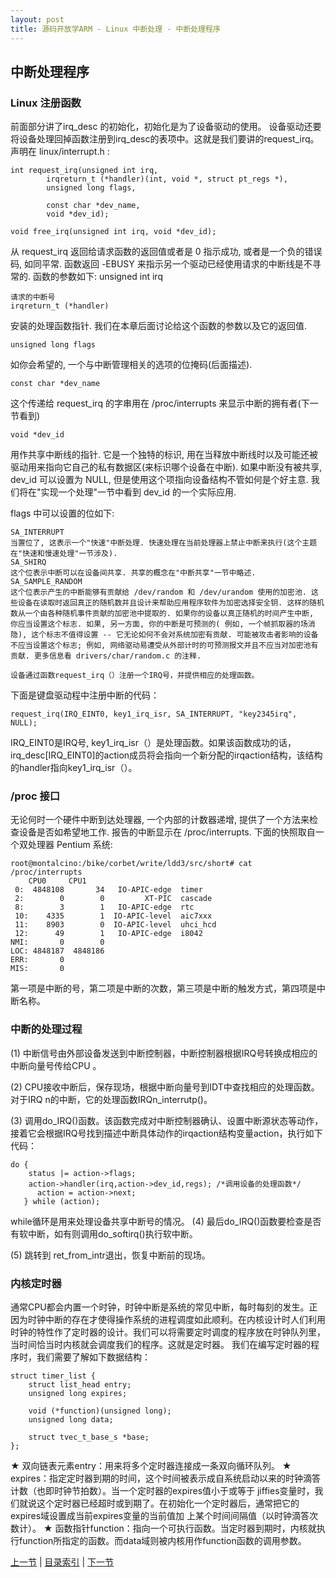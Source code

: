 ```yaml
---
layout: post
title: 源码开放学ARM - Linux 中断处理 - 中断处理程序
---
```


## 中断处理程序

### Linux 注册函数

前面部分讲了irq_desc 的初始化，初始化是为了设备驱动的使用。
设备驱动还要将设备处理回掉函数注册到irq_desc的表项中。这就是我们要讲的request_irq。
 声明在 linux/interrupt.h :
 
	int request_irq(unsigned int irq,
			irqreturn_t (*handler)(int, void *, struct pt_regs *),
			unsigned long flags,

			const char *dev_name,
			void *dev_id);

	void free_irq(unsigned int irq, void *dev_id);

从 request_irq 返回给请求函数的返回值或者是 0 指示成功, 或者是一个负的错误码, 如同平常. 函数返回 -EBUSY 来指示另一个驱动已经使用请求的中断线是不寻常的. 函数的参数如下:
	unsigned int irq 

	请求的中断号
	irqreturn_t (*handler) 
	
安装的处理函数指针. 我们在本章后面讨论给这个函数的参数以及它的返回值.
	
	unsigned long flags 
	
如你会希望的, 一个与中断管理相关的选项的位掩码(后面描述).

	const char *dev_name 
	
这个传递给 request_irq 的字串用在 /proc/interrupts 来显示中断的拥有者(下一节看到)

	void *dev_id 
	
用作共享中断线的指针. 它是一个独特的标识, 用在当释放中断线时以及可能还被驱动用来指向它自己的私有数据区(来标识哪个设备在中断). 如果中断没有被共享, dev_id 可以设置为 NULL, 但是使用这个项指向设备结构不管如何是个好主意. 我们将在"实现一个处理"一节中看到 dev_id 的一个实际应用.

flags 中可以设置的位如下:

	SA_INTERRUPT 
	当置位了, 这表示一个"快速"中断处理. 快速处理在当前处理器上禁止中断来执行(这个主题在"快速和慢速处理"一节涉及).
	SA_SHIRQ 
	这个位表示中断可以在设备间共享. 共享的概念在"中断共享"一节中略述.
	SA_SAMPLE_RANDOM 
	这个位表示产生的中断能够有贡献给 /dev/random 和 /dev/urandom 使用的加密池. 这些设备在读取时返回真正的随机数并且设计来帮助应用程序软件为加密选择安全钥. 这样的随机数从一个由各种随机事件贡献的加密池中提取的. 如果你的设备以真正随机的时间产生中断, 你应当设置这个标志. 如果, 另一方面, 你的中断是可预测的( 例如, 一个帧抓取器的场消隐), 这个标志不值得设置 -- 它无论如何不会对系统加密有贡献. 可能被攻击者影响的设备不应当设置这个标志; 例如, 网络驱动易遭受从外部计时的可预测报文并且不应当对加密池有贡献. 更多信息看 drivers/char/random.c 的注释. 

	设备通过函数request_irq（）注册一个IRQ号，并提供相应的处理函数。
 
 下面是键盘驱动程中注册中断的代码：

	request_irq(IRQ_EINT0, key1_irq_isr, SA_INTERRUPT, "key2345irq", NULL);
 
IRQ_EINT0是IRQ号, key1_irq_isr（）是处理函数。如果该函数成功的话，irq_desc[IRQ_EINT0]的action成员将会指向一个新分配的irqaction结构，该结构的handler指向key1_irq_isr（）。 

### /proc 接口

无论何时一个硬件中断到达处理器, 一个内部的计数器递增, 提供了一个方法来检查设备是否如希望地工作. 报告的中断显示在 /proc/interrupts. 下面的快照取自一个双处理器 Pentium 系统:

	root@montalcino:/bike/corbet/write/ldd3/src/short# cat /proc/interrupts
		CPU0     CPU1 
	 0:  4848108       34   IO-APIC-edge  timer 
	 2:        0        0         XT-PIC  cascade 
	 8:        3        1   IO-APIC-edge  rtc 
	 10:    4335        1  IO-APIC-level  aic7xxx 
	 11:    8903        0  IO-APIC-level  uhci_hcd 
	 12:      49        1   IO-APIC-edge  i8042  
	NMI:       0        0  
	LOC: 4848187  4848186  
	ERR:       0  
	MIS:       0  

第一项是中断的号，第二项是中断的次数，第三项是中断的触发方式，第四项是中断名称。

### 中断的处理过程

(1) 中断信号由外部设备发送到中断控制器，中断控制器根据IRQ号转换成相应的中断向量号传给CPU 。

(2) CPU接收中断后，保存现场，根据中断向量号到IDT中查找相应的处理函数。对于IRQ n的中断，它的处理函数IRQn_interrutp()。

(3) 调用do_IRQ()函数。该函数完成对中断控制器确认、设置中断源状态等动作，接着它会根据IRQ号找到描述中断具体动作的irqaction结构变量action，执行如下代码：

	do {
	    status |= action->flags;
	    action->handler(irq,action->dev_id,regs); /*调用设备的处理函数*/
	      action = action->next;
	   } while (action);
	   
   while循环是用来处理设备共享中断号的情况。
(4) 最后do_IRQ()函数要检查是否有软中断，如有则调用do_softirq()执行软中断。

(5) 跳转到 ret_from_intr退出，恢复中断前的现场。 

### 内核定时器

通常CPU都会内置一个时钟，时钟中断是系统的常见中断，每时每刻的发生。正因为时钟中断的存在才使得操作系统的进程调度如此顺利。在内核设计时人们利用时钟的特性作了定时器的设计。我们可以将需要定时调度的程序放在时钟队列里，当时间恰当时内核就会调度我们的程序。这就是定时器。
我们在编写定时器的程序时，我们需要了解如下数据结构：

	struct timer_list {
		struct list_head entry;
		unsigned long expires;

		void (*function)(unsigned long);
		unsigned long data;

		struct tvec_t_base_s *base;
	};

★	双向链表元素entry：用来将多个定时器连接成一条双向循环队列。 
★	expires：指定定时器到期的时间，这个时间被表示成自系统启动以来的时钟滴答计数（也即时钟节拍数）。当一个定时器的expires值小于或等于 jiffies变量时，我们就说这个定时器已经超时或到期了。在初始化一个定时器后，通常把它的expires域设置成当前expires变量的当前值加 上某个时间间隔值（以时钟滴答次数计）。 
★	函数指针function：指向一个可执行函数。当定时器到期时，内核就执行function所指定的函数。而data域则被内核用作function函数的调用参数。 



[上一节](chp104-2.html)  |  [目录索引](../index.html)  |  [下一节](chp104-4.html)
